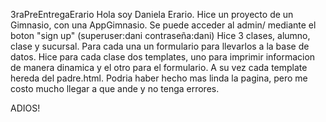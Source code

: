 3raPreEntregaErario
Hola soy Daniela Erario. Hice un proyecto de un Gimnasio, con una AppGimnasio.
Se puede acceder al admin/ mediante el boton "sign up" (superuser:dani contraseña:dani)
Hice 3 clases, alumno, clase y sucursal. Para cada una un formulario para llevarlos a la base de datos.
Hice para cada clase dos templates, uno para imprimir informacion de manera dinamica y el otro para el formulario. A su vez cada template hereda del padre.html.
Podria haber hecho mas linda la pagina, pero me costo mucho llegar a que ande y no tenga errores.

ADIOS!
